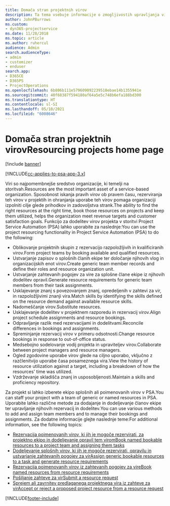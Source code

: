 ```yaml
---
title: Domača stran projektnih virov
description: Ta tema vsebuje informacije o zmogljivostih upravljanja virov v aplikaciji Project Service Automation (PSA) za Dynamics 365.
author: JohnPBurrows
ms.custom:
- dyn365-projectservice
ms.date: 11/28/2018
ms.topic: article
ms.author: ruhercul
audience: Admin
search.audienceType:
- admin
- customizer
- enduser
search.app:
- D365CE
- D365PS
- ProjectOperations
ms.openlocfilehash: 6b806b111e579609092239518ebae14b1355941e
ms.sourcegitcommit: 40f68387f594180af64a5e5c748b6efa188bd300
ms.translationtype: HT
ms.contentlocale: sl-SI
ms.lasthandoff: 05/10/2021
ms.locfileid: "6008646"
---
```

# <a name="resourcing-projects-home-page"></a><span data-ttu-id="b5b89-103">Domača stran projektnih virov</span><span class="sxs-lookup"><span data-stu-id="b5b89-103">Resourcing projects home page</span></span>

[!include [banner](../includes/psa-now-project-operations.md)]

[!INCLUDE[cc-applies-to-psa-app-3.x](../includes/cc-applies-to-psa-app-3x.md)]

<span data-ttu-id="b5b89-104">Viri so najpomembnejše sredstvo organizacije, ki temelji na storitvah.</span><span class="sxs-lookup"><span data-stu-id="b5b89-104">Resources are the most important asset of a service-based organization.</span></span> <span data-ttu-id="b5b89-105">Sposobnost iskanja pravih virov ob pravem času, rezerviranja teh virov v projektih in ohranjanja uporabe teh virov pomaga organizaciji izpolniti cilje glede prihodkov in zadovoljstva strank.</span><span class="sxs-lookup"><span data-stu-id="b5b89-105">The ability to find the right resources at the right time, book those resources on projects and keep them utilized, helps the organization meet revenue targets and customer satisfaction goals.</span></span> <span data-ttu-id="b5b89-106">Funkcijo za dodelitev virov projekta v storitvi Project Service Automation (PSA) lahko uporabite za naslednje:</span><span class="sxs-lookup"><span data-stu-id="b5b89-106">You can use the project resourcing functionality in Project Service Automation (PSA) to do the following:</span></span>

- <span data-ttu-id="b5b89-107">Oblikovanje projektnih skupin z rezervacijo razpoložljivih in kvalificiranih virov.</span><span class="sxs-lookup"><span data-stu-id="b5b89-107">Form project teams by booking available and qualified resources.</span></span>
- <span data-ttu-id="b5b89-108">Ustvarjanje zapisov o splošnih članih ekipe ter določanje njihovih vlog in organizacijskih enot virov.</span><span class="sxs-lookup"><span data-stu-id="b5b89-108">Create generic team member records and define their roles and resource organization unit.</span></span>
- <span data-ttu-id="b5b89-109">Ustvarjanje zahtevanih pogojev za vire za splošne člane ekipe iz njihovih dodelitev opravil.</span><span class="sxs-lookup"><span data-stu-id="b5b89-109">Generate resource requirements for generic team members from their task assignments.</span></span>
- <span data-ttu-id="b5b89-110">Usklajevanje znanj s povezovanjem znanj, opredeljenih v zahtevi za vir, in razpoložljivimi znanji vira.</span><span class="sxs-lookup"><span data-stu-id="b5b89-110">Match skills by identifying the skills defined on the resource demand against available resource skills.</span></span>
- <span data-ttu-id="b5b89-111">Nadomeščanje virov.</span><span class="sxs-lookup"><span data-stu-id="b5b89-111">Substitute resources.</span></span>
- <span data-ttu-id="b5b89-112">Usklajevanje dodelitev v projektnem razporedu in rezervacij virov.</span><span class="sxs-lookup"><span data-stu-id="b5b89-112">Align project schedule assignments and resource bookings.</span></span>
- <span data-ttu-id="b5b89-113">Odpravljanje razlik med rezervacijami in dodelitvami.</span><span class="sxs-lookup"><span data-stu-id="b5b89-113">Reconcile differences in bookings and assignments.</span></span>
- <span data-ttu-id="b5b89-114">Spreminjanje rezervacij virov v primeru odsotnosti.</span><span class="sxs-lookup"><span data-stu-id="b5b89-114">Change resource bookings in response to out-of-office status.</span></span>
- <span data-ttu-id="b5b89-115">Medsebojno sodelovanje vodij projekta in upraviteljev virov.</span><span class="sxs-lookup"><span data-stu-id="b5b89-115">Collaborate between project managers and resource managers.</span></span>
- <span data-ttu-id="b5b89-116">Ogled zgodovine uporabe virov glede na ciljno uporabo, vključno z razčlenitvijo uporabe časa posameznega vira.</span><span class="sxs-lookup"><span data-stu-id="b5b89-116">View the history of resource utilization against a target, including a breakdown of how the resources' time was utilized.</span></span>
- <span data-ttu-id="b5b89-117">Vzdrževanje skladišča znanj in usposobljenosti.</span><span class="sxs-lookup"><span data-stu-id="b5b89-117">Maintain a skills and proficiency repository.</span></span>


<span data-ttu-id="b5b89-118">Za projekt si lahko izberete ekipo splošnih ali poimenovanih virov v PSA.</span><span class="sxs-lookup"><span data-stu-id="b5b89-118">You can staff your project with a team of generic or named resources in PSA.</span></span> <span data-ttu-id="b5b89-119">Uporabite lahko različne metode za dodajanje in dodeljevanje članov ekipe ter upravljanje njihovih rezervacij in dodelitev.</span><span class="sxs-lookup"><span data-stu-id="b5b89-119">You can use various methods to add and assign team members and to manage their bookings and assignments.</span></span> <span data-ttu-id="b5b89-120">Za dodatne informacije glejte naslednje teme:</span><span class="sxs-lookup"><span data-stu-id="b5b89-120">For additional information, see the following topics:</span></span>

- [<span data-ttu-id="b5b89-121">Rezervacija poimenovanih virov, ki jih je mogoče rezervirati, za projektno ekipo in dodeljevanje opravil tem virom</span><span class="sxs-lookup"><span data-stu-id="b5b89-121">Book named bookable resources to a project team and assigning them tasks</span></span>](assign-named-bookable-resource.md)
- [<span data-ttu-id="b5b89-122">Dodeljevanje splošnih virov, ki jih je mogoče rezervirati, opravilu in ustvarjanje zahtevanih pogojev za vir</span><span class="sxs-lookup"><span data-stu-id="b5b89-122">Assign generic bookable resources to a task and generate resource requirements</span></span>](assign-generic-bookable-resource.md)
- [<span data-ttu-id="b5b89-123">Rezervacija poimenovanih virov iz zahtevanih pogojev za vire</span><span class="sxs-lookup"><span data-stu-id="b5b89-123">Book named resources from resource requirements</span></span>](book-named-resource.md)
- [<span data-ttu-id="b5b89-124">Pošiljanje zahteve za vir</span><span class="sxs-lookup"><span data-stu-id="b5b89-124">Submit a resource request</span></span>](submit-resource-request.md)
- [<span data-ttu-id="b5b89-125">Sprejem ali zavrnitev predlaganega projektnega vira iz zahteve za vir</span><span class="sxs-lookup"><span data-stu-id="b5b89-125">Accept or reject a proposed project resource from a resource request</span></span>](accept-reject-proposed-resource.md)


[!INCLUDE[footer-include](../includes/footer-banner.md)]